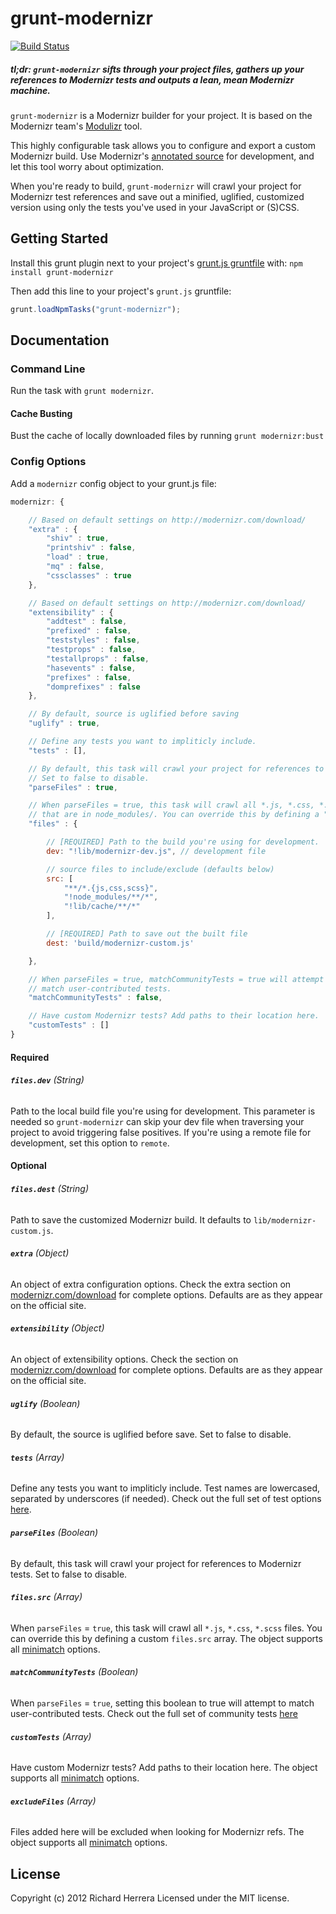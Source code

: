 # grunt-modernizr

[![Build Status](https://travis-ci.org/doctyper/grunt-modernizr.png?branch=master,develop)](https://travis-ci.org/doctyper/grunt-modernizr)

##### *tl;dr:* `grunt-modernizr` sifts through your project files, gathers up your references to Modernizr tests and outputs a lean, mean Modernizr machine.

`grunt-modernizr` is a Modernizr builder for your project. It is based on the Modernizr team's [Modulizr](https://github.com/Modernizr/modernizr.com/blob/gh-pages/i/js/modulizr.js) tool.

This highly configurable task allows you to configure and export a custom Modernizr build. Use Modernizr's [annotated source](http://modernizr.com/downloads/modernizr-latest.js) for development, and let this tool worry about optimization.

When you're ready to build, `grunt-modernizr` will crawl your project for Modernizr test references and save out a minified, uglified, customized version using only the tests you've used in your JavaScript or (S)CSS.

## Getting Started
Install this grunt plugin next to your project's [grunt.js gruntfile][getting_started] with: `npm install grunt-modernizr`

Then add this line to your project's `grunt.js` gruntfile:

```javascript
grunt.loadNpmTasks("grunt-modernizr");
```

[grunt]: https://github.com/cowboy/grunt
[getting_started]: https://github.com/cowboy/grunt/blob/master/docs/getting_started.md

## Documentation

### Command Line

Run the task with `grunt modernizr`.

#### Cache Busting

Bust the cache of locally downloaded files by running `grunt modernizr:bust`

### Config Options

Add a `modernizr` config object to your grunt.js file:

```javascript
modernizr: {

	// Based on default settings on http://modernizr.com/download/
	"extra" : {
		"shiv" : true,
		"printshiv" : false,
		"load" : true,
		"mq" : false,
		"cssclasses" : true
	},

	// Based on default settings on http://modernizr.com/download/
	"extensibility" : {
		"addtest" : false,
		"prefixed" : false,
		"teststyles" : false,
		"testprops" : false,
		"testallprops" : false,
		"hasevents" : false,
		"prefixes" : false,
		"domprefixes" : false
	},

	// By default, source is uglified before saving
	"uglify" : true,

	// Define any tests you want to impliticly include.
	"tests" : [],

	// By default, this task will crawl your project for references to Modernizr tests.
	// Set to false to disable.
	"parseFiles" : true,

	// When parseFiles = true, this task will crawl all *.js, *.css, *.scss files, except files
	// that are in node_modules/. You can override this by defining a "files" array below.
	"files" : {

		// [REQUIRED] Path to the build you're using for development.
		dev: "!lib/modernizr-dev.js", // development file

		// source files to include/exclude (defaults below)
		src: [
			"**/*.{js,css,scss}",
			"!node_modules/**/*",
			"!lib/cache/**/*"
		],

		// [REQUIRED] Path to save out the built file
		dest: 'build/modernizr-custom.js'

	},

	// When parseFiles = true, matchCommunityTests = true will attempt to
	// match user-contributed tests.
	"matchCommunityTests" : false,

	// Have custom Modernizr tests? Add paths to their location here.
	"customTests" : []
}
```

#### Required

###### **`files.dev`** (String)
Path to the local build file you're using for development. This parameter is needed so `grunt-modernizr` can skip your dev file when traversing your project to avoid triggering false positives. If you're using a remote file for development, set this option to `remote`.

#### Optional

###### **`files.dest`** (String)
Path to save the customized Modernizr build. It defaults to `lib/modernizr-custom.js`.

###### **`extra`** (Object)
An object of extra configuration options. Check the extra section on [modernizr.com/download](http://modernizr.com/download/) for complete options. Defaults are as they appear on the official site.

###### **`extensibility`** (Object)
An object of extensibility options. Check the section on [modernizr.com/download](http://modernizr.com/download/) for complete options. Defaults are as they appear on the official site.

###### **`uglify`** (Boolean)
By default, the source is uglified before save. Set to false to disable.

###### **`tests`** (Array)
Define any tests you want to impliticly include. Test names are lowercased, separated by underscores (if needed). Check out the full set of test options [here](https://github.com/Modernizr/modernizr.com/blob/gh-pages/i/js/modulizr.js#L15-157).

###### **`parseFiles`** (Boolean)
By default, this task will crawl your project for references to Modernizr tests. Set to false to disable.

###### **`files.src`** (Array)
When `parseFiles` = `true`, this task will crawl all `*.js`, `*.css`, `*.scss` files. You can override this by defining a custom `files.src` array. The object supports all [minimatch](https://github.com/isaacs/minimatch) options.

###### **`matchCommunityTests`** (Boolean)
When `parseFiles` = `true`, setting this boolean to true will attempt to match user-contributed tests. Check out the full set of community tests [here](https://github.com/doctyper/grunt-modernizr/blob/master/lib/customappr.js#L2-111)

###### **`customTests`** (Array)
Have custom Modernizr tests? Add paths to their location here. The object supports all [minimatch](https://github.com/isaacs/minimatch) options.

###### **`excludeFiles`** (Array)
Files added here will be excluded when looking for Modernizr refs. The object supports all [minimatch](https://github.com/isaacs/minimatch) options.

## License
Copyright (c) 2012 Richard Herrera
Licensed under the MIT license.
